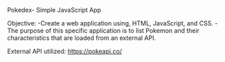 Pokedex- Simple JavaScript App

Objective: 
-Create a web application using, HTML, JavaScript, and CSS.
-The purpose of this specific application is to list Pokemon and their characteristics that are loaded from an external API.

External API utilized: https://pokeapi.co/
